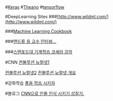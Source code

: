 #[Keras](./keras/README.md)
#[Theano](./Theano/README.MD)
#[tensorflow](./tensorflow/README.MD)

#DeepLearning Sites 
###[http://www.wildml.com/](http://www.wildml.com/)

###[Machine Learning Cookbook](https://www.gitbook.com/book/bigaidream/subsets_ml_cookbook/details)

###[앤드류 응 교수 인터뷰...](http://events.technologyreview.com/emtech/digital/16/video/watch/andrew-ng-deep-learning/)

###[스탠포드대 기계학습 코세라 강의](https://www.coursera.org/learn/machine-learning/home/welcome)

#CNN
[컨불루션 뉴럴넷1](http://t-robotics.blogspot.kr/2016/05/convolutional-neural-network_31.html#.V1ZrWpOLSlM)<br>

[컨불루션 뉴럴넷2](http://keunwoochoi.blogspot.kr/2015/07/convolutional-neural-network.html)
[컨불루션 뉴럴넷 개요](http://keunwoochoi.blogspot.kr/search/label/CNNs)

#강화학습
[퐁을 학습 시키자](http://keunwoochoi.blogspot.kr/2016/06/andrej-karpathy.html)

#블로그 
[CNN으로 인물 인식 시키기 삽질기.](./blog/post1/content.md)
